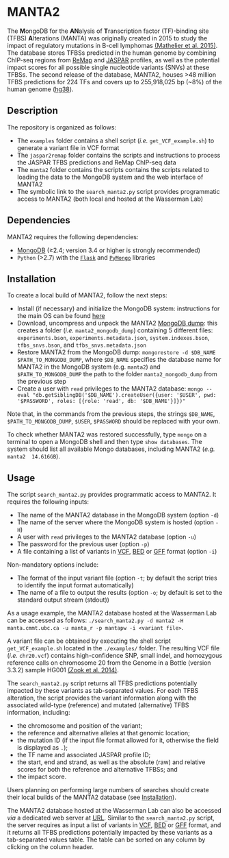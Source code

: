# MANTA2
The **M**ongoDB for the **AN**alysis of **T**ranscription factor (TF)-binding site (TFBS) **A**lterations (MANTA) was originally created in 2015 to study the impact of regulatory mutations in B-cell lymphomas [(Mathelier et al. 2015)](https://doi.org/10.1186/s13059-015-0648-7). The database stores TFBSs predicted in the human genome by combining ChIP-seq regions from [ReMap](http://remap.cisreg.eu) and [JASPAR](http://jaspar.genereg.net) profiles, as well as the potential impact scores for all possible single nucleotide variants (SNVs) at these TFBSs. The second release of the database, MANTA2, houses >48 million TFBS predictions for 224 TFs and covers up to 255,918,025 bp (~8%) of the human genome ([hg38](https://www.ncbi.nlm.nih.gov/assembly/GCF_000001405.26)).

## Description
The repository is organized as follows:
* The `examples` folder contains a shell script (*i.e.* `get_VCF_example.sh`) to generate a variant file in VCF format
* The `jaspar2remap` folder contains the scripts and instructions to process the JASPAR TFBS predictions and ReMap ChIP-seq data
* The `manta2` folder contains the scripts contains the scripts related to loading the data to the MongoDB system and the web interface of MANTA2
* The symbolic link to the `search_manta2.py` script provides programmatic access to MANTA2 (both local and hosted at the Wasserman Lab)

## Dependencies
MANTA2 requires the following dependencies:
* [MongoDB](https://www.mongodb.com) (≥2.4; version 3.4 or higher is strongly recommended)
* `Python` (>2.7) with the [`Flask`](http://flask.pocoo.org) and [`PyMongo`](https://api.mongodb.com/python/current/) libraries

## Installation
To create a local build of MANTA2, follow the next steps:
* Install (if necessary) and initialize the MongoDB system: instructions for the main OS can be found [here](https://docs.mongodb.com/manual/administration/install-community/)
* Download, uncompress and unpack the MANTA2 [MongoDB dump](https://doi.org/10.5281/zenodo.1044747): this creates a folder (*i.e.* `manta2_mongodb_dump`) containing 5 different files: `experiments.bson`, `experiments.metadata.json`, `system.indexes.bson`, `tfbs_snvs.bson`, and `tfbs_snvs.metadata.json`
* Restore MANTA2 from the MongoDB dump: `mongorestore -d $DB_NAME $PATH_TO_MONGODB_DUMP`, where `$DB_NAME` specifies the database name for MANTA2 in the MongoDB system (e.g. `manta2`) and `$PATH_TO_MONGODB_DUMP` the path to the folder `manta2_mongodb_dump` from the previous step
* Create a user with `read` privileges to the MANTA2 database: `mongo --eval "db.getSiblingDB('$DB_NAME').createUser({user: '$USER', pwd: '$PASSWORD', roles: [{role: 'read', db: '$DB_NAME'}]})"`

Note that, in the commands from the previous steps, the strings `$DB_NAME`, `$PATH_TO_MONGODB_DUMP`, `$USER`, `$PASSWORD` should be replaced with your own.

To check whether MANTA2 was restored successfully, type `mongo` on a terminal to open a MongoDB shell and then type `show databases`. The system should list all available Mongo databases, including MANTA2 (*e.g.* `manta2  14.616GB`).

## Usage
The script `search_manta2.py` provides programmatic access to MANTA2. It requires the following inputs:
* The name of the MANTA2 database in the MongoDB system (option `-d`)
* The name of the server where the MongoDB system is hosted (option `-H`)
* A user with `read` privileges to the MANTA2 database (option `-u`)
* The password for the previous user (option `-p`)
* A file containing a list of variants in [VCF](https://genome.ucsc.edu/FAQ/FAQformat.html#format10.1), [BED](https://genome.ucsc.edu/FAQ/FAQformat.html#format1) or [GFF](https://genome.ucsc.edu/FAQ/FAQformat.html#format3) format (option `-i`)

Non-mandatory options include:
* The format of the input variant file (option `-t`; by default the script tries to identify the input format automatically)
* The name of a file to output the results (option `-o`; by default is set to the standard output stream (stdout))

As a usage example, the MANTA2 database hosted at the Wasserman Lab can be accessed as follows: `./search_manta2.py -d manta2 -H manta.cmmt.ubc.ca -u manta_r -p mantapw -i <variant file>`.

A variant file can be obtained by executing the shell script `get_VCF_example.sh` located in the `./examples/` folder. The resulting VCF file (*i.e.* `chr20.vcf`) contains high-confidence SNP, small indel, and homozygous reference calls on chromosome 20 from the Genome in a Bottle (version 3.3.2) sample HG001 [(Zook et al. 2014)](https://doi.org/10.1038/nbt.2835).

The `search_manta2.py` script returns all TFBS predictions potentially impacted by these variants as tab-separated values. For each TFBS alteration, the script provides the variant information along with the associated wild-type (reference) and mutated (alternative) TFBS information, including:
* the chromosome and position of the variant;
* the reference and alternative alleles at that genomic location;
* the mutation ID (if the input file format allowed for it, otherwise the field is displayed as `.`);
* the TF name and associated JASPAR profile ID;
* the start, end and strand, as well as the absolute (raw) and relative scores for both the reference and alternative TFBSs; and
* the impact score.

Users planning on performing large numbers of searches should create their local builds of the MANTA2 database (see [Installation](https://github.com/wassermanlab/MANTA2/blob/master/README.md#installation)).

The MANTA2 database hosted at the Wasserman Lab can also be accessed *via* a dedicated web server at [URL](URL). Similar to the `search_manta2.py` script, the server requires as input a list of variants in [VCF](https://genome.ucsc.edu/FAQ/FAQformat.html#format10.1), [BED](https://genome.ucsc.edu/FAQ/FAQformat.html#format1) or [GFF](https://genome.ucsc.edu/FAQ/FAQformat.html#format3) format, and it returns all TFBS predictions potentially impacted by these variants as a tab-separated values table. The table can be sorted on any column by clicking on the column header.
